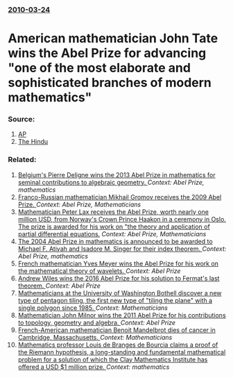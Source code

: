 ### [2010-03-24](/news/2010/03/24/index.md)

# American mathematician John Tate wins the Abel Prize for advancing "one of the most elaborate and sophisticated branches of modern mathematics" 




### Source:

1. [AP](http://www.google.com/hostednews/ap/article/ALeqM5gjDzyeOZqmG7iomYNI0-CilaONKQD9EL0CHG0)
2. [The Hindu](http://beta.thehindu.com/sci-tech/science/article303546.ece?homepage=true)

### Related:

1. [Belgium's Pierre Deligne wins the 2013 Abel Prize in mathematics for seminal contributions to algebraic geometry. ](/news/2013/03/20/belgium-s-pierre-deligne-wins-the-2013-abel-prize-in-mathematics-for-seminal-contributions-to-algebraic-geometry.md) _Context: Abel Prize, mathematics_
2. [ Franco-Russian mathematician Mikhail Gromov receives the 2009 Abel Prize. ](/news/2009/03/26/franco-russian-mathematician-mikhail-gromov-receives-the-2009-abel-prize.md) _Context: Abel Prize, Mathematicians_
3. [ Mathematician Peter Lax receives the Abel Prize, worth nearly one million USD, from Norway's Crown Prince Haakon in a ceremony in Oslo. The prize is awarded for his work on "the theory and application of partial differential equations.](/news/2005/05/24/mathematician-peter-lax-receives-the-abel-prize-worth-nearly-one-million-usd-from-norway-s-crown-prince-haakon-in-a-ceremony-in-oslo-the.md) _Context: Abel Prize, Mathematicians_
4. [ The 2004 Abel Prize in mathematics is announced to be awarded to Michael F. Atiyah and Isadore M. Singer for their index theorem. ](/news/2004/03/25/the-2004-abel-prize-in-mathematics-is-announced-to-be-awarded-to-michael-f-atiyah-and-isadore-m-singer-for-their-index-theorem.md) _Context: Abel Prize, mathematics_
5. [French mathematician Yves Meyer wins the Abel Prize for his work on the mathematical theory of wavelets. ](/news/2017/03/17/french-mathematician-yves-meyer-wins-the-abel-prize-for-his-work-on-the-mathematical-theory-of-wavelets.md) _Context: Abel Prize_
6. [Andrew Wiles wins the 2016 Abel Prize for his solution to Fermat's last theorem. ](/news/2016/03/15/andrew-wiles-wins-the-2016-abel-prize-for-his-solution-to-fermat-s-last-theorem.md) _Context: Abel Prize_
7. [Mathematicians at the University of Washington Bothell discover a new type of pentagon tiling, the first new type of "tiling the plane" with a single polygon since 1985. ](/news/2015/08/14/mathematicians-at-the-university-of-washington-bothell-discover-a-new-type-of-pentagon-tiling-the-first-new-type-of-tiling-the-plane-with.md) _Context: Mathematicians_
8. [Mathematician John Milnor wins the 2011 Abel Prize for his contributions to topology, geometry and algebra. ](/news/2011/03/24/mathematician-john-milnor-wins-the-2011-abel-prize-for-his-contributions-to-topology-geometry-and-algebra.md) _Context: Abel Prize_
9. [French-American mathematician Benoit Mandelbrot dies of cancer in Cambridge, Massachusetts. ](/news/2010/10/14/french-american-mathematician-benoa-r-t-mandelbrot-dies-of-cancer-in-cambridge-massachusetts.md) _Context: Mathematicians_
10. [ Mathematics professor Louis de Branges de Bourcia claims a proof of the Riemann hypothesis, a long-standing and fundamental mathematical problem for a solution of which the Clay Mathematics Institute has offered a USD $1 million prize. ](/news/2004/06/10/mathematics-professor-louis-de-branges-de-bourcia-claims-a-proof-of-the-riemann-hypothesis-a-long-standing-and-fundamental-mathematical-pr.md) _Context: mathematics_

